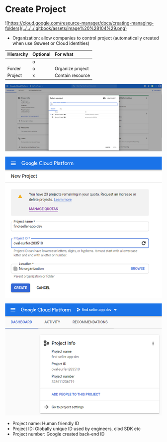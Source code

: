 # Create Project

![https://cloud.google.com/resource-manager/docs/creating-managing-folders](../../../.gitbook/assets/image%20%28104%29.png)

* Organization: allow companies to control project \(automatically created when use Gsweet or Cloud identities\)

| Hierarchy | Optional | For what |
| :--- | :--- | :--- |
|  | o |  |
| Forder | o | Organize project |
| Project | x | Contain resource |

![](../../../.gitbook/assets/image%20%28103%29.png)

![](../../../.gitbook/assets/image%20%28114%29.png)

![](../../../.gitbook/assets/image%20%28119%29.png)

* Project name: Human friendly ID
* Project ID: Globally unique ID used by engineers, clod SDK etc
* Project number: Google created back-end ID





